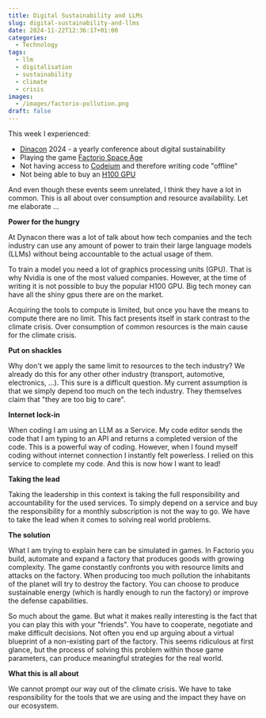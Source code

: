 ```yaml
---
title: Digital Sustainability and LLMs
slug: digital-sustainability-and-llms
date: 2024-11-22T12:36:17+01:00
categories:
  - Technology
tags:
  - llm
  - digitalisation
  - sustainability
  - climate
  - crisis
images:
  - /images/factorio-pollution.png
draft: false
---
```

This week I experienced:

- [Dinacon](https://dinacon.ch/) 2024 - a yearly conference about digital sustainability
- Playing the game [Factorio Space Age](https://www.factorio.com/space-age/overview)
- Not having access to [Codeium](https://codeium.com/) and therefore writing code "offline"
- Not being able to buy an [H100 GPU](https://www.amazon.com/NVIDIA-Graphics-Memory-Learning-Compute/dp/B0CMJCD2HG)

And even though these events seem unrelated, I think they have a lot in common. This is all about over consumption and resource availability. Let me elaborate ...

<!--more-->

**Power for the hungry**

At Dynacon there was a lot of talk about how tech companies and the tech industry can use any amount of power to train their large language models (LLMs) without being accountable to the actual usage of them.

To train a model you need a lot of graphics processing units (GPU). That is why Nvidia is one of the most valued companies. However, at the time of writing it is not possible to buy the popular H100 GPU. Big tech money can have all the shiny gpus there are on the market.

Acquiring the tools to compute is limited, but once you have the means to compute there are no limit. This fact presents itself in stark contrast to the climate crisis. Over consumption of common resources is the main cause for the climate crisis.

**Put on shackles**

Why don't we apply the same limit to resources to the tech industry? We already do this for any other other industry (transport, automotive, electronics, ...). This sure is a difficult question. My current assumption is that we simply depend too much on the tech industry. They themselves claim that "they are too big to care".

**Internet lock-in**

When coding I am using an LLM as a Service. My code editor sends the code that I am typing to an API and returns a completed version of the code. This is a powerful way of coding. However, when I found myself coding without internet connection I instantly felt powerless. I relied on this service to complete my code. And this is now how I want to lead!

**Taking the lead**

Taking the leadership in this context is taking the full responsibility and accountability for the used services. To simply depend on a service and buy the responsibility for a monthly subscription is not the way to go. We have to take the lead when it comes to solving real world problems.

**The solution**

What I am trying to explain here can be simulated in games. In Factorio you build, automate and expand a factory that produces goods with growing complexity. The game constantly confronts you with resource limits and attacks on the factory. When producing too much pollution the inhabitants of the planet will try to destroy the factory. You can choose to produce sustainable energy (which is hardly enough to run the factory) or improve the defense capabilities.

So much about the game. But what it makes really interesting is the fact that you can play this with your "friends". You have to cooperate, negotiate and make difficult decisions. Not often you end up arguing about a virtual blueprint of a non-existing part of the factory. This seems ridiculous at first glance, but the process of solving this problem within those game parameters, can produce meaningful strategies for the real world.

**What this is all about**

We cannot prompt our way out of the climate crisis. We have to take responsibility for the tools that we are using and the impact they have on our ecosystem.
